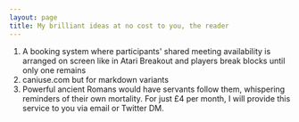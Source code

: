 ```yaml
---
layout: page
title: My brilliant ideas at no cost to you, the reader
---
```


1. A booking system where participants' shared meeting availability is arranged on screen like in Atari Breakout and players break blocks until only one remains
2. caniuse.com but for markdown variants
3. Powerful ancient Romans would have servants follow them, whispering reminders of their own mortality. For just £4 per month, I will provide this service to you via email or Twitter DM.

